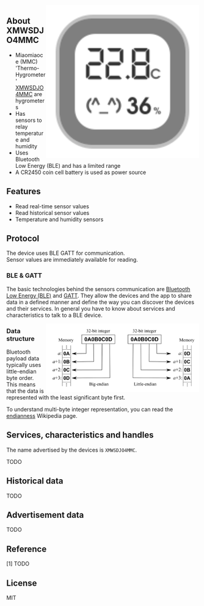 
<img src="hygrotemp_xmwsdjo4mmc.svg" width="400px" alt="Thermo-Hygrometer" align="right" />

## About XMWSDJO4MMC

* Miaomiaoce (MMC) 'Thermo-Hygrometer' [XMWSDJO4MMC]() are hygrometers
* Has sensors to relay temperature and humidity
* Uses Bluetooth Low Energy (BLE) and has a limited range
* A CR2450 coin cell battery is used as power source

## Features

* Read real-time sensor values
* Read historical sensor values
* Temperature and humidity sensors

## Protocol

The device uses BLE GATT for communication.  
Sensor values are immediately available for reading.  

### BLE & GATT

The basic technologies behind the sensors communication are [Bluetooth Low Energy (BLE)](https://en.wikipedia.org/wiki/Bluetooth_Low_Energy) and [GATT](https://www.bluetooth.com/specifications/gatt).
They allow the devices and the app to share data in a defined manner and define the way you can discover the devices and their services.
In general you have to know about services and characteristics to talk to a BLE device.

<img src="endianness.png" width="400px" alt="Endianness" align="right" />

### Data structure

Bluetooth payload data typically uses little-endian byte order.  
This means that the data is represented with the least significant byte first.  

To understand multi-byte integer representation, you can read the [endianness](https://en.wikipedia.org/wiki/Endianness) Wikipedia page.

## Services, characteristics and handles

The name advertised by the devices is `XMWSDJO4MMC`.  

TODO

## Historical data

TODO

## Advertisement data

TODO

## Reference

[1] TODO

## License

MIT
